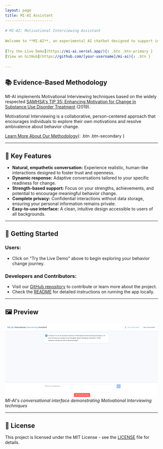 ```yaml
---
layout: page
title: MI-AI Assistant
----------------------

# MI-AI: Motivational Interviewing Assistant

Welcome to **MI-AI**, an experimental AI chatbot designed to support individuals exploring behavior changes. By blending evidence-based Motivational Interviewing (MI) practices with cutting-edge conversational AI, MI-AI provides personalized guidance to help users identify and strengthen their motivations for positive change.

[Try the Live Demo](https://mi-ai.vercel.app/){: .btn .btn-primary }
[View on GitHub](https://github.com/[your-username]/mi-ai){: .btn }

---
```


## 📚 Evidence-Based Methodology

MI-AI implements Motivational Interviewing techniques based on the widely respected [SAMHSA's TIP 35: Enhancing Motivation for Change in Substance Use Disorder Treatment](https://library.samhsa.gov/product/tip-35-enhancing-motivation-change-substance-use-disorder-treatment/pep19-02-01-003) (2019).

Motivational Interviewing is a collaborative, person-centered approach that encourages individuals to explore their own motivations and resolve ambivalence about behavior change.

[Learn More About Our Methodology](methodology.html){: .btn .btn-secondary }

---

## 🌟 Key Features

* **Natural, empathetic conversation:** Experience realistic, human-like interactions designed to foster trust and openness.
* **Dynamic response:** Adaptive conversations tailored to your specific readiness for change.
* **Strength-based support:** Focus on your strengths, achievements, and potential to encourage meaningful behavior change.
* **Complete privacy:** Confidential interactions without data storage, ensuring your personal information remains private.
* **Easy-to-use interface:** A clean, intuitive design accessible to users of all backgrounds.

---

## 🚀 Getting Started

### Users:

* Click on "Try the Live Demo" above to begin exploring your behavior change journey.

### Developers and Contributors:

* Visit our [GitHub repository](https://github.com/[your-username]/mi-ai) to contribute or learn more about the project.
* Check the [README](https://github.com/[your-username]/mi-ai/blob/main/README.md) for detailed instructions on running the app locally.

---

## 🖼️ Preview

![MI-AI Screenshot](assets/images/MI-AI.png)
*MI-AI's conversational interface demonstrating Motivational Interviewing techniques*

---

## 📝 License

This project is licensed under the MIT License - see the [LICENSE](https://github.com/[your-username]/mi-ai/blob/main/LICENSE) file for details.
